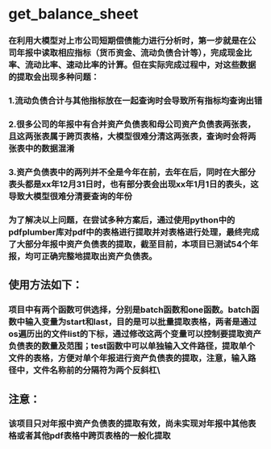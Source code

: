 # get_balance_sheet
### 在利用大模型对上市公司短期偿债能力进行分析时，第一步就是在公司年报中读取相应指标（货币资金、流动负债合计等），完成现金比率、流动比率、速动比率的计算。但在实际完成过程中，对这些数据的提取会出现多种问题：
### 1.流动负债合计与其他指标放在一起查询时会导致所有指标均查询出错
### 2.很多公司的年报中有合并资产负债表和母公司资产负债表两张表，且这两张表属于跨页表格，大模型很难分清这两张表，查询时会将两张表中的数据混淆
### 3.资产负债表中的两列并不全是今年在前，去年在后，同时在大部分表头都是xx年12月31日时，也有部分表会出现xx年1月1日的表头，这导致大模型很难分清要查询的年份
### 为了解决以上问题，在尝试多种方案后，通过使用python中的pdfplumber库对pdf中的表格进行提取并对表格进行处理，最终完成了大部分年报中资产负债表的提取，截至目前，本项目已测试54个年报，均可正确完整地提取出资产负债表。
## 使用方法如下：
### 项目中有两个函数可供选择，分别是batch函数和one函数。batch函数中输入变量为start和last，目的是可以批量提取表格，两者是通过os遍历出的文件list的下标，通过修改这两个变量可以控制要提取资产负债表的数量及范围；test函数中可以单独输入文件路径，提取单个文件的表格，方便对单个年报进行资产负债表的提取，注意，输入路径中，文件名称前的分隔符为两个反斜杠\\
## 注意：
### 该项目只对年报中资产负债表的提取有效，尚未实现对年报中其他表格或者其他pdf表格中跨页表格的一般化提取
    
